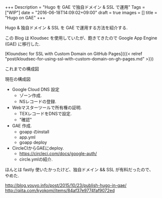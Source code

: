+++
Description = "Hugo を GAE で独自ドメイン & SSL で運用"
Tags = ["WIP"]
date = "2016-06-18T14:09:02+09:00"
draft = true
images = []
title = "Hugo on GAE"
+++

Hugo & 独自ドメイン & SSL を GAE で運用する方法を紹介する.

<!--more-->

この Blog は Kloudsec を使用していたが、飽きてきたので Google App Engine (GAE) に移行した.

[Kloundsec for SSL with Custom Domain on GitHub Pages]({{< relref "post/kloudsec-for-using-ssl-with-custom-domain-on-gh-pages.md" >}})

これまでの構成図

現在の構成図

- Google Cloud DNS 設定
    - ゾーン作成.
    - NSレコードの登録.
- Webマスターツールで所有権の証明.
    - TEXレコードをDNSで設定.
    - "確認"
- GAE 作成.
    - goapp のinstall
    - app.yml
    - goapp deploy
- CircleCIからGAEにdeploy.
    - https://circleci.com/docs/google-auth/
    - circle.ymlの紹介.

ほんとは fastly 使いたかったけど、独自ドメイン && SSL が有料だったので、やめた.


http://blog.youyo.info/post/2015/10/23/publish-hugo-in-gae/
http://qiita.com/kyokomi/items/84af37e9774faf9072ed
